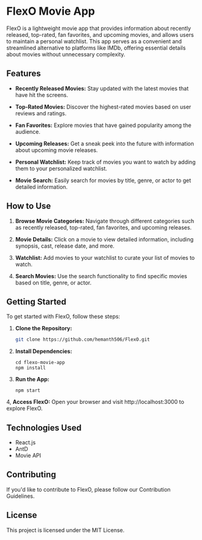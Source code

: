 # FlexO Movie App

FlexO is a lightweight movie app that provides information about recently released, top-rated, fan favorites, and upcoming movies, and allows users to maintain a personal watchlist. This app serves as a convenient and streamlined alternative to platforms like IMDb, offering essential details about movies without unnecessary complexity.

## Features

- **Recently Released Movies:** Stay updated with the latest movies that have hit the screens.

- **Top-Rated Movies:** Discover the highest-rated movies based on user reviews and ratings.

- **Fan Favorites:** Explore movies that have gained popularity among the audience.

- **Upcoming Releases:** Get a sneak peek into the future with information about upcoming movie releases.

- **Personal Watchlist:** Keep track of movies you want to watch by adding them to your personalized watchlist.

- **Movie Search:** Easily search for movies by title, genre, or actor to get detailed information.

## How to Use

1. **Browse Movie Categories:** Navigate through different categories such as recently released, top-rated, fan favorites, and upcoming releases.

2. **Movie Details:** Click on a movie to view detailed information, including synopsis, cast, release date, and more.

3. **Watchlist:** Add movies to your watchlist to curate your list of movies to watch.

4. **Search Movies:** Use the search functionality to find specific movies based on title, genre, or actor.

## Getting Started

To get started with FlexO, follow these steps:

1. **Clone the Repository:**
   ```bash
   git clone https://github.com/hemanth506/FlexO.git
   ```
2. **Install Dependencies:**
    ```
    cd flexo-movie-app
    npm install
    ```

3. **Run the App:**
    ```
    npm start
    ```

4, **Access FlexO:**
Open your browser and visit http://localhost:3000 to explore FlexO.

## Technologies Used
- React.js
- AntD
- Movie API

## Contributing
If you'd like to contribute to FlexO, please follow our Contribution Guidelines.

## License
This project is licensed under the MIT License.

